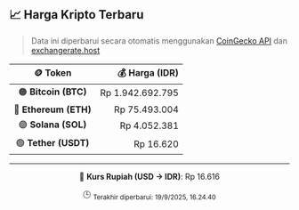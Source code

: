 

<!-- HARGA_KRIPTO -->
## 📈 Harga Kripto Terbaru

> Data ini diperbarui secara otomatis menggunakan [CoinGecko API](https://www.coingecko.com/) dan [exchangerate.host](https://exchangerate.host/)

<div align="center">

| 🪙 Token | 💰 Harga (IDR) |
|:------:|---------------:|
| 🟠 **Bitcoin (BTC)**   | Rp 1.942.692.795 |
| 🔵 **Ethereum (ETH)**  | Rp 75.493.004 |
| 🟣 **Solana (SOL)**    | Rp 4.052.381 |
| 🟢 **Tether (USDT)**   | Rp 16.620 |

---

💱 **Kurs Rupiah (USD → IDR)**: Rp 16.616

🕒 <sub>Terakhir diperbarui: 19/9/2025, 16.24.40</sub>

</div>
<!-- /HARGA_KRIPTO -->